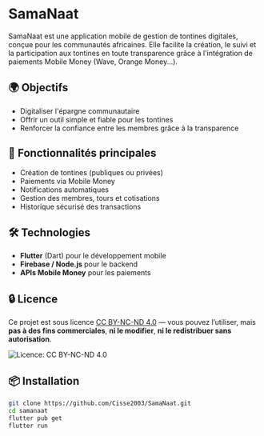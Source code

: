 # SamaNaat

SamaNaat est une application mobile de gestion de tontines digitales, conçue pour les communautés africaines. Elle facilite la création, le suivi et la participation aux tontines en toute transparence grâce à l'intégration de paiements Mobile Money (Wave, Orange Money...).

## 🌍 Objectifs
- Digitaliser l'épargne communautaire
- Offrir un outil simple et fiable pour les tontines
- Renforcer la confiance entre les membres grâce à la transparence

## 🧰 Fonctionnalités principales
- Création de tontines (publiques ou privées)
- Paiements via Mobile Money
- Notifications automatiques
- Gestion des membres, tours et cotisations
- Historique sécurisé des transactions

## 🛠️ Technologies
- **Flutter** (Dart) pour le développement mobile
- **Firebase / Node.js** pour le backend
- **APIs Mobile Money** pour les paiements

## 🔒 Licence

Ce projet est sous licence [CC BY-NC-ND 4.0](https://creativecommons.org/licenses/by-nc-nd/4.0/) — vous pouvez l’utiliser, mais **pas à des fins commerciales**, **ni le modifier**, **ni le redistribuer sans autorisation**.

![Licence: CC BY-NC-ND 4.0](https://img.shields.io/badge/Licence-CC%20BY--NC--ND%204.0-lightgrey.svg)


## 📦 Installation
```bash
git clone https://github.com/Cisse2003/SamaNaat.git
cd samanaat
flutter pub get
flutter run




